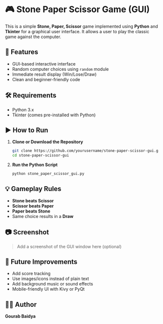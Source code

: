 # 🎮 Stone Paper Scissor Game (GUI)

This is a simple **Stone, Paper, Scissor** game implemented using **Python** and **Tkinter** for a graphical user interface. It allows a user to play the classic game against the computer.

## 📌 Features
- GUI-based interactive interface
- Random computer choices using `random` module
- Immediate result display (Win/Lose/Draw)
- Clean and beginner-friendly code

## 🛠 Requirements

- Python 3.x
- Tkinter (comes pre-installed with Python)

## ▶️ How to Run

1. **Clone or Download the Repository**
   ```bash
   git clone https://github.com/yourusername/stone-paper-scissor-gui.git
   cd stone-paper-scissor-gui


2. **Run the Python Script**

   ```bash
   python stone_paper_scissor_gui.py
   ```

## 💡 Gameplay Rules

* **Stone beats Scissor**
* **Scissor beats Paper**
* **Paper beats Stone**
* Same choice results in a **Draw**

## 📷 Screenshot

> Add a screenshot of the GUI window here (optional)

## 🚀 Future Improvements

* Add score tracking
* Use images/icons instead of plain text
* Add background music or sound effects
* Mobile-friendly UI with Kivy or PyQt

## 👨‍💻 Author

**Gourab Baidya**

